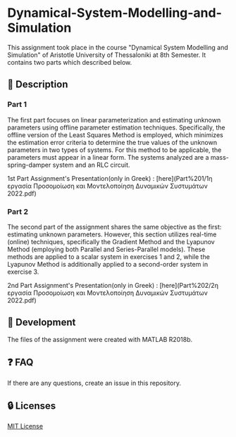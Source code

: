 # Dynamical-System-Modelling-and-Simulation
This assignment took place in the course "Dynamical System Modelling and Simulation" of Aristotle University of Thessaloniki at 8th Semester. It contains two parts which described below.

## :ledger: Description 
### Part 1
The first part focuses on linear parameterization and estimating unknown parameters using offline parameter estimation techniques. Specifically, the offline version of the Least Squares Method is employed, which minimizes the estimation error criteria to determine the true values of the unknown parameters in two types of systems. For this method to be applicable, the parameters must appear in a linear form. The systems analyzed are a mass-spring-damper system and an RLC circuit.

1st Part Assignment's Presentation(only in Greek) : [here](Part%201/1η εργασία Προσομοίωση και Μοντελοποίηση Δυναμικών Συστυμάτων 2022.pdf)

### Part 2
The second part of the assignment shares the same objective as the first: estimating unknown parameters. However, this section utilizes real-time (online) techniques, specifically the Gradient Method and the Lyapunov Method (employing both Parallel and Series-Parallel models). These methods are applied to a scalar system in exercises 1 and 2, while the Lyapunov Method is additionally applied to a second-order system in exercise 3.

2nd Part Assignment's Presentation(only in Greek) : [here](Part%202/2η εργασία Προσομοίωση και Μοντελοποίηση Δυναμικών Συστυμάτων 2022.pdf)

##  :wrench: Development
The files of the assignment were created with MATLAB R2018b.

## :question: FAQ
If there are any questions, create an issue in this repository.

##  :lock: Licenses
[MIT License](LICENSE)
